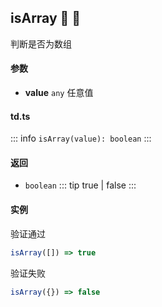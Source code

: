 ## isArray :tada: :100: 
判断是否为数组
#### 参数 
- **value** `any` 任意值
 
#### td.ts
::: info
`isArray(value): boolean`
:::
#### 返回 
- `boolean` 
::: tip
true | false
:::
#### 实例 
验证通过


```ts
isArray([]) => true
```
验证失败


```ts
isArray({}) => false
```
